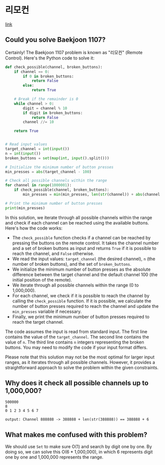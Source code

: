 # 리모컨

[link](https://www.acmicpc.net/problem/1107)

## Could you solve Baekjoon 1107?

Certainly! The Baekjoon 1107 problem is known as "리모컨" (Remote Control). Here's the Python code to solve it:

```python
def check_possible(channel, broken_buttons):
    if channel == 0:
        if 0 in broken_buttons:
            return False
        else:
            return True

    # Break if the remainder is 0
    while channel > 0:
        digit = channel % 10
        if digit in broken_buttons:
            return False
        channel //= 10

    return True


# Read input values
target_channel = int(input())
n = int(input())
broken_buttons = set(map(int, input().split()))

# Initialize the minimum number of button presses
min_presses = abs(target_channel - 100)

# Check all possible channels within the range
for channel in range(1000001):
    if check_possible(channel, broken_buttons):
        min_presses = min(min_presses, len(str(channel)) + abs(channel - target_channel))

# Print the minimum number of button presses
print(min_presses)
```

In this solution, we iterate through all possible channels within the range and check if each channel can be reached using the available buttons. Here's how the code works:

- The `check_possible` function checks if a channel can be reached by pressing the buttons on the remote control. It takes the channel number and a set of broken buttons as input and returns `True` if it is possible to reach the channel, and `False` otherwise.
- We read the input values: `target_channel` (the desired channel), `n` (the number of broken buttons), and the set of `broken_buttons`.
- We initialize the minimum number of button presses as the absolute difference between the target channel and the default channel 100 (the initial position of the remote).
- We iterate through all possible channels within the range (0 to 1,000,000).
- For each channel, we check if it is possible to reach the channel by calling the `check_possible` function. If it is possible, we calculate the number of button presses required to reach the channel and update the `min_presses` variable if necessary.
- Finally, we print the minimum number of button presses required to reach the target channel.

The code assumes the input is read from standard input. The first line contains the value of the `target_channel`. The second line contains the value of `n`. The third line contains `n` integers representing the broken buttons. You may need to modify the code if your input format differs.

Please note that this solution may not be the most optimal for larger input ranges, as it iterates through all possible channels. However, it provides a straightforward approach to solve the problem within the given constraints.

## Why does it check all possible channels up to 1,000,000?

```
500000
8
0 1 2 3 4 5 6 7

output: Channel 888888 -> 388888 + len(str(388888)) == 388888 + 6
```

## What makes me confused with this problem?

We should use `Set` to make sure O(1) and search by digit one by one. By doing so, we can solve this O(6 * 1,000,000), in which 6 represents digit one by one and 1,000,000 represents the range.
